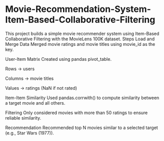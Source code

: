 # Movie-Recommendation-System-Item-Based-Collaborative-Filtering
This project builds a simple movie recommender system using Item-Based Collaborative Filtering with the MovieLens 100K dataset.
Steps
Load and Merge Data
Merged movie ratings and movie titles using movie_id as the key.

User-Item Matrix
Created using pandas pivot_table.

Rows → users

Columns → movie titles

Values → ratings (NaN if not rated)

Item-Item Similarity
Used pandas.corrwith() to compute similarity between a target movie and all others.

Filtering
Only considered movies with more than 50 ratings to ensure reliable similarity.

Recommendation
Recommended top N movies similar to a selected target (e.g., Star Wars (1977)).

